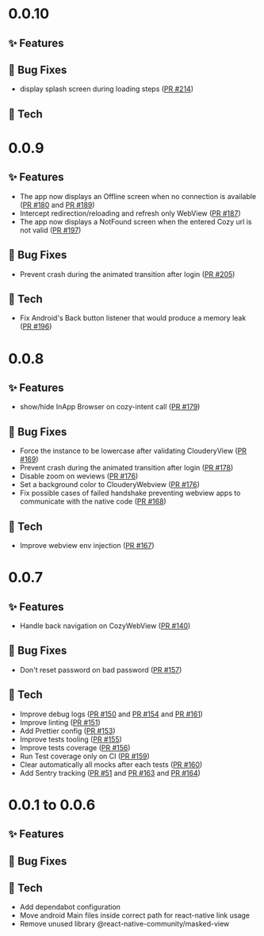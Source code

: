 # 0.0.10

## ✨ Features


## 🐛 Bug Fixes

* display splash screen during loading steps  ([PR #214](https://github.com/cozy/cozy-pass-mobile/pull/214))

## 🔧 Tech


# 0.0.9

## ✨ Features

* The app now displays an Offline screen when no connection is available ([PR #180](https://github.com/cozy/cozy-pass-mobile/pull/180) and [PR #189](https://github.com/cozy/cozy-pass-mobile/pull/189))
* Intercept redirection/reloading and refresh only WebView ([PR #187](https://github.com/cozy/cozy-react-native/pull/187))
* The app now displays a NotFound screen when the entered Cozy url is not valid ([PR #197](https://github.com/cozy/cozy-react-native/pull/197))

## 🐛 Bug Fixes

* Prevent crash during the animated transition after login ([PR #205](https://github.com/cozy/cozy-pass-mobile/pull/205))

## 🔧 Tech

* Fix Android's Back button listener that would produce a memory leak ([PR #196](https://github.com/cozy/cozy-pass-mobile/pull/196))

# 0.0.8

## ✨ Features

* show/hide InApp Browser on cozy-intent call ([PR #179](https://github.com/cozy/cozy-pass-mobile/pull/179))

## 🐛 Bug Fixes

* Force the instance to be lowercase after validating ClouderyView ([PR #169](https://github.com/cozy/cozy-pass-mobile/pull/169))
* Prevent crash during the animated transition after login ([PR #178](https://github.com/cozy/cozy-pass-mobile/pull/178))
* Disable zoom on weviews ([PR #176](https://github.com/cozy/cozy-pass-mobile/pull/176))
* Set a background color to ClouderyWebview ([PR #176](https://github.com/cozy/cozy-pass-mobile/pull/176))
* Fix possible cases of failed handshake preventing webview apps to communicate with the native code ([PR #168](https://github.com/cozy/cozy-pass-mobile/pull/168))

## 🔧 Tech

* Improve webview env injection ([PR #167](https://github.com/cozy/cozy-pass-mobile/pull/167))

# 0.0.7

## ✨ Features

* Handle back navigation on CozyWebView ([PR #140](https://github.com/cozy/cozy-pass-mobile/pull/140))

## 🐛 Bug Fixes

* Don't reset password on bad password ([PR #157](https://github.com/cozy/cozy-pass-mobile/pull/157))

## 🔧 Tech

* Improve debug logs ([PR #150](https://github.com/cozy/cozy-react-native/pull/150) and [PR #154](https://github.com/cozy/cozy-react-native/pull/154) and [PR #161](https://github.com/cozy/cozy-react-native/pull/161))
* Improve linting ([PR #151](https://github.com/cozy/cozy-react-native/pull/151))
* Add Prettier config ([PR #153](https://github.com/cozy/cozy-react-native/pull/153))
* Improve tests tooling ([PR #155](https://github.com/cozy/cozy-react-native/pull/155))
* Improve tests coverage ([PR #156](https://github.com/cozy/cozy-react-native/pull/156))
* Run Test coverage only on CI ([PR #159](https://github.com/cozy/cozy-react-native/pull/159))
* Clear automatically all mocks after each tests ([PR #160](https://github.com/cozy/cozy-react-native/pull/160))
* Add Sentry tracking ([PR #51](https://github.com/cozy/cozy-react-native/pull/51) and [PR #163](https://github.com/cozy/cozy-react-native/pull/163) and [PR #164](https://github.com/cozy/cozy-react-native/pull/164))

# 0.0.1 to 0.0.6

## ✨ Features


## 🐛 Bug Fixes


## 🔧 Tech

* Add dependabot configuration
* Move android Main files inside correct path for react-native link usage
* Remove unused library @react-native-community/masked-view
